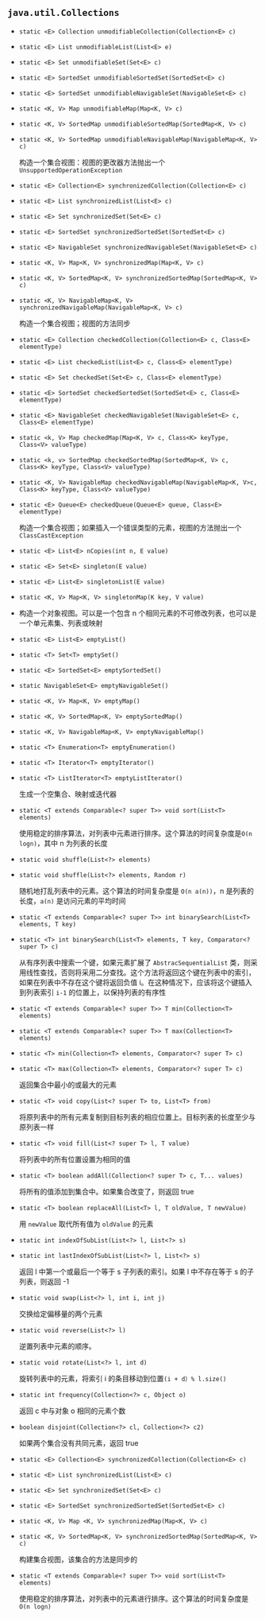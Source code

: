 ## `java.util.Collections`

* `static <E> Collection unmodifiableCollection(Collection<E> c)`

* `static <E> List unmodifiableList(List<E> e)`

* `static <E> Set unmodifiableSet(Set<E> c)`

* `static <E> SortedSet unmodifiableSortedSet(SortedSet<E> c)`

* `static <E> SortedSet unmodifiableNavigableSet(NavigableSet<E> c)`

* `static <K, V> Map unmodifiableMap(Map<K, V> c)`

* `static <K, V> SortedMap unmodifiableSortedMap(SortedMap<K, V> c)`

* `static <K, V> SortedMap unmodifiableNavigableMap(NavigableMap<K, V> c)`

  构造一个集合视图：视图的更改器方法抛出一个 `UnsupportedOperationException`

* `static <E> Collection<E> synchronizedCollection(Collection<E> c)`

* `static <E> List synchronizedList(List<E> c)`

* `static <E> Set synchronizedSet(Set<E> c)`

* `static <E> SortedSet synchronizedSortedSet(SortedSet<E> c)`

* `static <E> NavigableSet synchronizedNavigableSet(NavigableSet<E> c)`

* `static <K, V> Map<K, V> synchronizedMap(Map<K, V> c)`

* `static <K, V> SortedMap<K, V> synchronizedSortedMap(SortedMap<K, V> c)`

* `static <K, V> NavigableMap<K, V> synchronizedNavigableMap(NavigableMap<K, V> c)`

  构造一个集合视图；视图的方法同步

* `static <E> Collection checkedCollection(Collection<E> c, Class<E> elementType)`

* `static <E> List checkedList(List<E> c, Class<E> elementType)`

* `static <E> Set checkedSet(Set<E> c, Class<E> elementType)`

* `static <E> SortedSet checkedSortedSet(SortedSet<E> c, Class<E> elementType)`

* `static <E> NavigableSet checkedNavigableSet(NavigableSet<E> c, Class<E> elementType)`

* `static <k, V> Map checkedMap(Map<K, V> c, Class<K> keyType, Class<V> valueType)`

* `static <k, v> SortedMap checkedSortedMap(SortedMap<K, V> c, Class<K> keyType, Class<V> valueType)`

* `static <K, V> NavigableMap checkedNavigableMap(NavigableMap<K, V>c, Class<K> keyType, Class<V> valueType)`

* `static <E> Queue<E> checkedQueue(Queue<E> queue, Class<E> elementType)`

  构造一个集合视图；如果插入一个错误类型的元素，视图的方法抛出一个 `ClassCastException`

* `static <E> List<E> nCopies(int n, E value)`

* `static <E> Set<E> singleton(E value)`

* `static <E> List<E> singletonList(E value)`

* `static <K, V> Map<K, V> singletonMap(K key, V value)`

* 构造一个对象视图。可以是一个包含 n 个相同元素的不可修改列表，也可以是一个单元素集、列表或映射

* `static <E> List<E> emptyList()`

* `static <T> Set<T> emptySet()`

* `static <E> SortedSet<E> emptySortedSet()`

* `static NavigableSet<E> emptyNavigableSet()`

* `static <K, V> Map<K, V> emptyMap()`

* `static <K, V> SortedMap<K, V> emptySortedMap()`

* `static <K, V> NavigableMap<K, V> emptyNavigableMap()`

* `static <T> Enumeration<T> emptyEnumeration()`

* `static <T> Iterator<T> emptyIterator()`

* `static <T> ListIterator<T> emptyListIterator()`

  生成一个空集合、映射或迭代器

* `static <T extends Comparable<? super T>> void sort(List<T> elements)`

  使用稳定的排序算法，对列表中元素进行排序。这个算法的时间复杂度是`O(n logn)`，其中 n 为列表的长度

* `static void shuffle(List<?> elements)`

* `static void shuffle(List<?> elements, Random r)`

  随机地打乱列表中的元素。这个算法的时间复杂度是 `O(n a(n))`，n 是列表的长度，`a(n)` 是访问元素的平均时间

* `static <T extends Comparable<? super T>> int binarySearch(List<T> elements, T key)`

* `static <T> int binarySearch(List<T> elements, T key, Comparator<? super T> c)`

  从有序列表中搜索一个键，如果元素扩展了 `AbstracSequentialList` 类，则采用线性查找，否则将采用二分查找。这个方法将返回这个键在列表中的索引，如果在列表中不存在这个键将返回负值 i。在这种情况下，应该将这个键插入到列表索引 `i-1` 的位置上，以保持列表的有序性

* `static <T extends Comparable<? super T>> T min(Collection<T> elements)`

* `static <T extends Comparable<? super T>> T max(Collection<T> elements)`

* `static <T> min(Collection<T> elements, Comparator<? super T> c)`

* `static <T> max(Collection<T> elements, Comparator<? super T> c)`

  返回集合中最小的或最大的元素

* `static <T> void copy(List<? super T> to, List<T> from)`

  将原列表中的所有元素复制到目标列表的相应位置上。目标列表的长度至少与原列表一样

* `static <T> void fill(List<? super T> l, T value)`

  将列表中的所有位置设置为相同的值

* `static <T> boolean addAll(Collection<? super T> c, T... values)`

  将所有的值添加到集合中。如果集合改变了，则返回 true

* `static <T> boolean replaceAll(List<T> l, T oldValue, T newValue)`

  用 `newValue` 取代所有值为 `oldValue` 的元素

* `static int indexOfSubList(List<?> l, List<?> s)`

* `static int lastIndexOfSubList(List<?> l, List<?> s)`

  返回 l 中第一个或最后一个等于 s 子列表的索引。如果 l 中不存在等于 s 的子列表，则返回 -1

* `static void swap(List<?> l, int i, int j)`

  交换给定偏移量的两个元素

* `static void reverse(List<?> l)`

  逆置列表中元素的顺序。

* `static void rotate(List<?> l, int d)`

  旋转列表中的元素，将索引 i 的条目移动到位置`(i + d）% l.size()`

* `static int frequency(Collection<?> c, Object o)`

  返回 c 中与对象 o 相同的元素个数

* `boolean disjoint(Collection<?> cl, Collection<?> c2)`

  如果两个集合没有共同元素，返回 true
  
* `static <E> Collection<E> synchronizedCollection(Collection<E> c)`

* `static <E> List synchronizedList(List<E> c)`

* `static <E> Set synchronizedSet(Set<E> c)`

* `static <E> SortedSet synchronizedSortedSet(SortedSet<E> c)`

* `static <K, V> Map <K, V> synchronizedMap(Map<K, V> c)`

* `static <K, V> SortedMap<K, V> synchronizedSortedMap(SortedMap<K, V> c)`

    构建集合视图，该集合的方法是同步的

* `static <T extends Comparable<? super T>> void sort(List<T> elements)`

    使用稳定的排序算法，对列表中的元素进行排序。这个算法的时间复杂度是 `O(n logn)`    